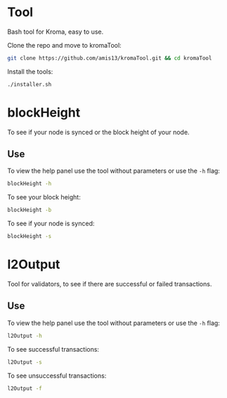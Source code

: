 # Tool

Bash tool for Kroma, easy to use.

Clone the repo and move to kromaTool:

```bash
git clone https://github.com/amis13/kromaTool.git && cd kromaTool
```

Install the tools:

```bash
./installer.sh
```

# blockHeight

To see if your node is synced or the block height of your node.

## Use

To view the help panel use the tool without parameters or use the `-h` flag:

```bash
blockHeight -h
```

To see your block height:

```bash
blockHeight -b
```

To see if your node is synced:

```bash
blockHeight -s
```

# l2Output

Tool for validators, to see if there are successful or failed transactions.

## Use

To view the help panel use the tool without parameters or use the `-h` flag:

```bash
l2Output -h
```

To see successful transactions:

```bash
l2Output -s
```

To see unsuccessful transactions:

```bash
l2Output -f
```
